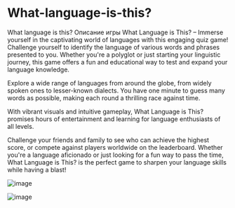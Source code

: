 # What-language-is-this?

What language is this?
Описание игры
What Language is This? – Immerse yourself in the captivating world of languages with this engaging quiz game! Challenge yourself to identify the language of various words and phrases presented to you. Whether you're a polyglot or just starting your linguistic journey, this game offers a fun and educational way to test and expand your language knowledge.

Explore a wide range of languages from around the globe, from widely spoken ones to lesser-known dialects. You have one minute to guess many words as possible, making each round a thrilling race against time.

With vibrant visuals and intuitive gameplay, What Language is This? promises hours of entertainment and learning for language enthusiasts of all levels.

Challenge your friends and family to see who can achieve the highest score, or compete against players worldwide on the leaderboard. Whether you're a language aficionado or just looking for a fun way to pass the time, What Language is This? is the perfect game to sharpen your language skills while having a blast!

![image](https://github.com/user-attachments/assets/44c26c65-0443-455f-a177-a1cfb99b9a12)

![image](https://github.com/user-attachments/assets/437838d0-4392-4262-9d55-36133628e783)

